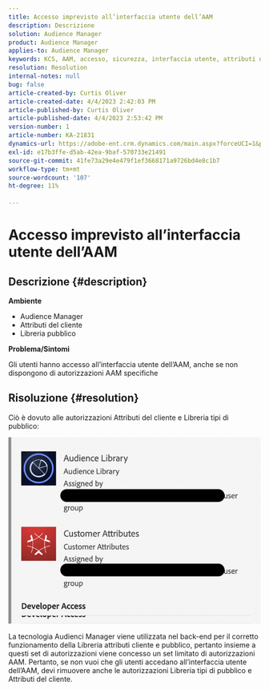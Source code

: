 ```yaml
---
title: Accesso imprevisto all’interfaccia utente dell’AAM
description: Descrizione
solution: Audience Manager
product: Audience Manager
applies-to: Audience Manager
keywords: KCS, AAM, accesso, sicurezza, interfaccia utente, attributi del cliente, libreria del pubblico
resolution: Resolution
internal-notes: null
bug: false
article-created-by: Curtis Oliver
article-created-date: 4/4/2023 2:42:03 PM
article-published-by: Curtis Oliver
article-published-date: 4/4/2023 2:53:42 PM
version-number: 1
article-number: KA-21831
dynamics-url: https://adobe-ent.crm.dynamics.com/main.aspx?forceUCI=1&pagetype=entityrecord&etn=knowledgearticle&id=e9c726db-f6d2-ed11-a7c7-6045bd006b25
exl-id: e17b3ffe-d5ab-42ea-9baf-570733e21491
source-git-commit: 41fe73a29e4e479f1ef3668171a9726bd4e8c1b7
workflow-type: tm+mt
source-wordcount: '107'
ht-degree: 11%

---
```


# Accesso imprevisto all’interfaccia utente dell’AAM

## Descrizione {#description}


<b>Ambiente</b>

- Audience Manager
- Attributi del cliente
- Libreria pubblico


<b>Problema/Sintomi</b>



Gli utenti hanno accesso all’interfaccia utente dell’AAM, anche se non dispongono di autorizzazioni AAM specifiche


## Risoluzione {#resolution}


Ciò è dovuto alle autorizzazioni Attributi del cliente e Libreria tipi di pubblico:

![](assets/0f984131-f8d2-ed11-a7c7-6045bd006b25.png)



La tecnologia Audienci Manager viene utilizzata nel back-end per il corretto funzionamento della Libreria attributi cliente e pubblico, pertanto insieme a questi set di autorizzazioni viene concesso un set limitato di autorizzazioni AAM. Pertanto, se non vuoi che gli utenti accedano all’interfaccia utente dell’AAM, devi rimuovere anche le autorizzazioni Libreria tipi di pubblico e Attributi del cliente.
